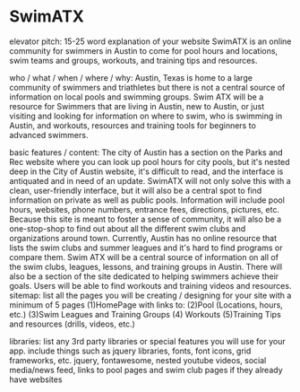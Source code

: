 # SwimATX
elevator pitch: 15-25 word explanation of your website
SwimATX is an online community for swimmers in Austin to come for pool hours and locations, swim teams and groups, workouts, and training tips and resources.

who / what / when / where / why: Austin, Texas is home to a large community of swimmers and triathletes but there is not a central source of information on local pools and swimming groups. Swim ATX will be a resource for Swimmers that are living in Austin, new to Austin, or just visiting and looking for information on where to swim, who is swimming in Austin, and workouts, resources and training tools for beginners to advanced swimmers.

basic features / content: The city of Austin has a section on the Parks and Rec website where you can look up pool hours for city pools, but it's nested deep in the City of Austin website, it's difficult to read, and the interface is antiquated and in need of an update. SwimATX will not only solve this with a clean, user-friendly interface, but it will also be a central spot to find information on private as well as public pools. Information will include pool hours, websites, phone numbers, entrance fees, directions, pictures, etc. Because this site is meant to foster a sense of community, it will also be a one-stop-shop to find out about all the different swim clubs and organizations around town. Currently, Austin has no online resource that lists the swim clubs and summer leagues and it's hard to find programs or compare them. Swim ATX will be a central source of information on all of the swim clubs, leagues, lessons, and training groups in Austin. There will also be a section of the site dedicated to helping swimmers achieve their goals. Users will be able to find workouts and training videos and resources.
sitemap: list all the pages you will be creating / designing for your site with a minimum of 5 pages
(1)HomePage with links to:
(2)Pool (Locations, hours, etc.)
(3)Swim Leagues and Training Groups
(4) Workouts
(5)Training Tips and resources (drills, videos, etc.)

libraries: list any 3rd party libraries or special features you will use for your app. include things such as jquery libraries, fonts, font icons, grid frameworks, etc.
jquery, fontawesome, nested youtube videos, social media/news feed, links to pool pages and swim club pages if they already have websites
